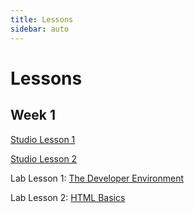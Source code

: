 ```yaml
---
title: Lessons
sidebar: auto
---
```


# Lessons

## Week 1

[Studio Lesson 1](./studio/lesson-1-disabled)

[Studio Lesson 2](./studio/lesson-2-disabled)

Lab Lesson 1: [The Developer Environment](./lab/lesson-1)

Lab Lesson 2: [HTML Basics](./lab/lesson-2-disabled)
